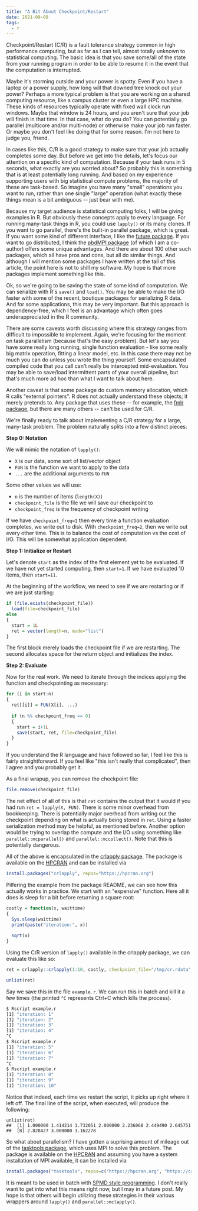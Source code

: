 ```yaml
---
title: "A Bit About Checkpoint/Restart"
date: 2021-09-09
tags:
  - r
---
```


Checkpoint/Restart (C/R) is a fault tolerance strategy common in high performance computing, but as far as I can tell, almost totally unknown to statistical computing. The basic idea is that you save some/all of the state from your running program in order to be able to resume it in the event that the computation is interrupted.

Maybe it's storming outside and your power is spotty. Even if you have a laptop or a power supply, how long will that downed tree knock out your power? Perhaps a more typical problem is that you are working on a shared computing resource, like a campus cluster or even a large HPC machine. These kinds of resources typically operate with fixed wall clock run windows. Maybe that window is 24 hours, and you aren't sure that your job will finish in that time. In that case, what do you do? You can potentially go parallel (multicore and/or multi-node) or otherwise make your job run faster. Or maybe you don't feel like doing that for some reason. I'm not here to judge you, friend.

In cases like this, C/R is a good strategy to make sure that your job actually completes some day. But before we get into the details, let's focus our attention on a specific kind of computation. Because if your task runs in 5 seconds, what exactly are you worried about? So probably this is something that is at least potentially long running. And based on my experience supporting users with big statistical compute problems, the majority of these are task-based. So imagine you have many "small" operations you want to run, rather than one single "large" operation (what exactly these things mean is a bit ambiguous -- just bear with me).

Because my target audience is statistical computing folks, I will be giving examples in R. But obviously these concepts apply to every language. For running many-task things in R, you could use `lapply()` or its many clones. If you want to go parallel, there's the built-in parallel package, which is great. If you want some kind of different interface, I like the [future package](https://cran.r-project.org/web/packages/future/index.html). If you want to go distributed, I think the [pbdMPI package](https://cran.r-project.org/web/packages/pbdMPI/index.html) (of which I am a co-author) offers some unique advantages. And there are about 100 other such packages, which all have pros and cons, but all do similar things. And although I will mention some packages I have written at the tail of this article, the point here is not to shill my software. My hope is that more packages implement something like this.

Ok, so we're going to be saving the state of some kind of computation. We can serialize with R's `save()` and `load()`. You may be able to make the I/O faster with some of the recent, boutique packages for serializing R data. And for some applications, this may be very important. But this approach is dependency-free, which I feel is an advantage which often goes underappreciated in the R community.

There are some caveats worth discussing where this strategy ranges from difficult to impossible to implement. Again, we're focusing for the moment on task parallelism (because that's the easy problem). But let's say you have some really long running, single function evaluation - like some really big matrix operation, fitting a linear model, etc. In this case there may not be much you can do unless you wrote the thing yourself. Some encapsulated compiled code that you call can't really be intercepted mid-evaluation. You may be able to save/load intermittent parts of your overall pipeline, but that's much more ad hoc than what I want to talk about here.

Another caveat is that some package do custom memory allocation, which R calls "external pointers". R does not actually understand these objects; it merely pretends to. Any package that uses these -- for example, the [fmlr package](https://github.com/fml-fam/fmlr), but there are many others -- can't be used for C/R.

We're finally ready to talk about implementing a C/R strategy for a large, many-task problem. The problem naturally splits into a few distinct pieces:

**Step 0: Notation**

We will mimic the notation of `lapply()`:

* `X` is our data, some sort of list/vector object
* `FUN` is the function we want to apply to the data
* `...` are the additional arguments to `FUN`

Some other values we will use:

* `n` is the number of items (`length(X)`)
* `checkpoint_file` is the file we will save our checkpoint to
* `checkpoint_freq` is the frequency of checkpoint writing

If we have `checkpoint_freq=1` then every time a function evaluation completes, we write out to disk. With `checkpoint_freq=2`, then we write out every other time. This is to balance the cost of computation vs the cost of I/O. This will be somewhat application dependent.

**Step 1: Initialize or Restart**

Let's denote `start` as the index of the first element yet to be evaluated. If we have not yet started computing, then `start=1`. If we have evaluated 10 items, then `start=11`.

At the beginning of the workflow, we need to see if we are restarting or if we are just starting:

```r
if (file.exists(checkpoint_file))
  load(file=checkpoint_file)
else
{
  start = 1L
  ret = vector(length=n, mode="list")
}
```

The first block merely loads the checkpoint file if we are restarting. The second allocates space for the return object and initializes the index.

**Step 2: Evaluate**

Now for the real work. We need to iterate through the indices applying the function and checkpointing as necessary:

```r
for (i in start:n)
{
  ret[[i]] = FUN(X[i], ...)
  
  if (n %% checkpoint_freq == 0)
  {
    start = i+1L
    save(start, ret, file=checkpoint_file)
  }
}
```

If you understand the R language and have followed so far, I feel like this is fairly straightforward. If you feel like "this isn't really that complicated", then I agree and you probably get it.

As a final wrapup, you can remove the checkpoint file:

```r
file.remove(checkpoint_file)
```

The net effect of all of this is that `ret` contains the output that it would if you had run `ret = lapply(X, FUN)`. There is some minor overhead from bookkeeping. There is potentially major overhead from writing out the checkpoint depending on what is actually being stored in `ret`. Using a faster serialization method may be helpful, as mentioned before. Another option would be trying to overlap the compute and the I/O using something like `parallel::mcparallel()` and `parallel::mccollect()`. Note that this is potentially dangerous.

All of the above is encapsulated in the [crlapply package](https://github.com/wrathematics/crlapply). The package is available on the [HPCRAN](https://hpcran.org/) and can be installed via

```r
install.packages("crlapply", repos="https://hpcran.org")
```

Pilfering the example from the package README, we can see how this actually works in practice. We start with an "expensive" function. Here all it does is sleep for a bit before returning a square root:

```r
costly = function(x, waittime)
{
  Sys.sleep(waittime)
  print(paste("iteration:", x))
  
  sqrt(x)
}
```

Using the C/R version of `lapply()` available in the crlapply package, we can evaluate this like so:

```r
ret = crlapply::crlapply(1:10, costly, checkpoint_file="/tmp/cr.rdata", waittime=0.5)

unlist(ret)
```

Say we save this in the file `example.r`. We can run this in batch and kill it a few times (the printed `^C` represents Ctrl+C which kills the process).

```bash
$ Rscript example.r
[1] "iteration: 1"
[1] "iteration: 2"
[1] "iteration: 3"
[1] "iteration: 4"
^C
$ Rscript example.r
[1] "iteration: 5"
[1] "iteration: 6"
[1] "iteration: 7"
^C
$ Rscript example.r
[1] "iteration: 8"
[1] "iteration: 9"
[1] "iteration: 10"
```

Notice that indeed, each time we restart the script, it picks up right where it left off. The final line of the script, when executed, will produce the following:

```
unlist(ret)
##  [1] 1.000000 1.414214 1.732051 2.000000 2.236068 2.449490 2.645751
##  [8] 2.828427 3.000000 3.162278
```

So what about parallelism? I have gotten a suprising amount of mileage out of the [tasktools package](https://github.com/RBigData/tasktools), which uses MPI to solve this problem. The package is available on the [HPCRAN](https://hpcran.org/) and assuming you have a system installation of MPI available, it can be installed via

```r
install.packages("tasktools", repos=c("https://hpcran.org", "https://cran.rstudio.com"))
```

It is meant to be used in batch with [SPMD style programming](https://en.wikipedia.org/wiki/SPMD). I don't really want to get into what this means right now, but I may in a future post. My hope is that others will begin utilizing these strategies in their various wrappers around `lapply()` and `parallel::mclapply()`.
